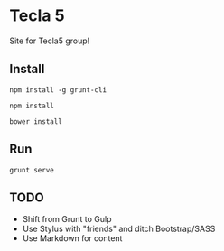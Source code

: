 Tecla 5
=======

Site for Tecla5 group!

Install
-------

`npm install -g grunt-cli`

`npm install`

`bower install`

Run
---

`grunt serve`

TODO
----

-	Shift from Grunt to Gulp
-	Use Stylus with "friends" and ditch Bootstrap/SASS
-	Use Markdown for content
